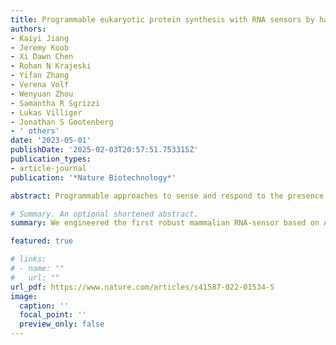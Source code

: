 ```yaml
---
title: Programmable eukaryotic protein synthesis with RNA sensors by harnessing ADAR
authors:
- Kaiyi Jiang
- Jeremy Koob
- Xi Dawn Chen
- Rohan N Krajeski
- Yifan Zhang
- Verena Volf
- Wenyuan Zhou
- Samantha R Sgrizzi
- Lukas Villiger
- Jonathan S Gootenberg
- ' others'
date: '2023-05-01'
publishDate: '2025-02-03T20:57:51.753315Z'
publication_types:
- article-journal
publication: '*Nature Biotechnology*'

abstract: Programmable approaches to sense and respond to the presence of specific RNAs in biological systems have broad applications in research, diagnostics, and therapeutics. Here we engineer a programmable RNA-sensing technology, reprogrammable ADAR sensors (RADARS), which harnesses RNA editing by adenosine deaminases acting on RNA (ADAR) to gate translation of a cargo protein by the presence of endogenous RNA transcripts. Introduction of a stop codon in a guide upstream of the cargo makes translation contingent on binding of an endogenous transcript to the guide, leading to ADAR editing of the stop codon and allowing translational readthrough. Through systematic sensor engineering, we achieve 277 fold improvement in sensor activation and engineer RADARS with diverse cargo proteins, including luciferases, fluorescent proteins, recombinases, and caspases, enabling detection sensitivity on endogenous transcripts expressed at levels as low as 13 transcripts per million. We show that RADARS are functional as either expressed DNA or synthetic mRNA and with either exogenous or endogenous ADAR. We apply RADARS in multiple contexts, including tracking transcriptional states, RNA-sensing-induced cell death, cell-type identification, and control of synthetic mRNA translation.

# Summary. An optional shortened abstract.
summary: We engineered the first robust mammalian RNA-sensor based on ADAR called RADARS. The sensor can be reprogrammed to track any RNA species inside eukaryotic cells and allow conditional cargo expression based on the presence/expression of target mRNA(s). We demonstrate that the system can be readily integrated into AAV, lentivirus, and synthetic mRNA to selectively turn on an arbitrary protein of interest.  We showcase the use of this system in cell specific killing, lineage tracing and in vivo recording for reprogrammable cell control. 

featured: true

# links:
# - name: ""
#   url: ""
url_pdf: https://www.nature.com/articles/s41587-022-01534-5
image:
  caption: ''
  focal_point: ''
  preview_only: false
---
```

